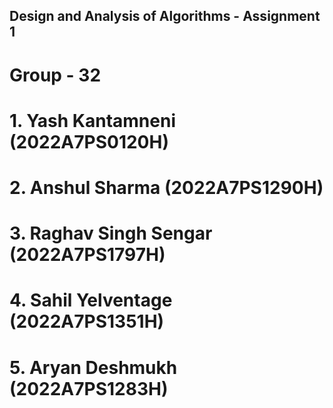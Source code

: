 ## Design and Analysis of Algorithms - Assignment 1
# Group - 32
# 1. Yash Kantamneni (2022A7PS0120H)
# 2. Anshul Sharma (2022A7PS1290H)
# 3. Raghav Singh Sengar (2022A7PS1797H)
# 4. Sahil Yelventage (2022A7PS1351H)
# 5. Aryan Deshmukh	(2022A7PS1283H)
